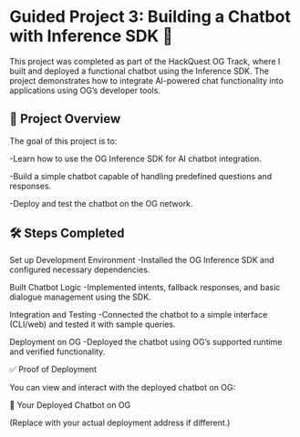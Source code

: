 # Guided Project 3: Building a Chatbot with Inference SDK 🤖

This project was completed as part of the HackQuest OG Track, where I built and deployed a functional chatbot using the Inference SDK. The project demonstrates how to integrate AI-powered chat functionality into applications using OG’s developer tools.

## 📖 Project Overview

The goal of this project is to:

-Learn how to use the OG Inference SDK for AI chatbot integration.

-Build a simple chatbot capable of handling predefined questions and responses.

-Deploy and test the chatbot on the OG network.

## 🛠️ Steps Completed

Set up Development Environment
-Installed the OG Inference SDK and configured necessary dependencies.

Built Chatbot Logic
-Implemented intents, fallback responses, and basic dialogue management using the SDK.

Integration and Testing
-Connected the chatbot to a simple interface (CLI/web) and tested it with sample queries.

Deployment on OG
-Deployed the chatbot using OG’s supported runtime and verified functionality.

✅ Proof of Deployment

You can view and interact with the deployed chatbot on OG:

🔗 Your Deployed Chatbot on OG

(Replace with your actual deployment address if different.)
